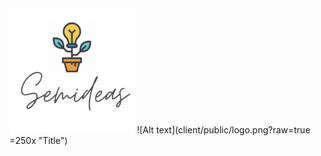 <img src="client/public/logo.png" width="200" height="200" />
![Alt text](client/public/logo.png?raw=true =250x "Title")
